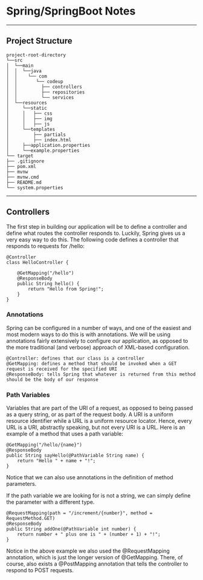 # Spring/SpringBoot Notes
<hr>

## Project Structure
    project-root-directory
    └──src
    │  └──main
    │  │  └──java
    │  │    └── com
    │  │       └── codeup
    │  │         ├── controllers
    │  │         ├── repositories
    │  │         └── services
    │  └──resources
    │     └──static
    │     │   ├── css
    │     │   ├── img
    │     │   ├── js
    │     └──templates
    │         ├── partials
    │         ├── index.html
    │     ├──application.properties
    │     └──example.properties
    └── target
    ├── .gitignore
    ├── pom.xml
    ├── mvnw
    ├── mvnw.cmd
    ├── README.md
    └── system.properties
<hr>

## Controllers
The first step in building our application will be to define a controller and define what routes the controller responds to. Luckily, Spring gives us a very easy way to do this. The following code defines a controller that responds to requests for /hello:

    @Controller
    class HelloController {
    
        @GetMapping("/hello")
        @ResponseBody
        public String hello() {
            return "Hello from Spring!";
        }
    }

### Annotations
Spring can be configured in a number of ways, and one of the easiest and most modern ways to do this is with annotations. We will be using annotations fairly extensively to configure our application, as opposed to the more traditional (and verbose) approach of XML-based configuration.

    @Controller: defines that our class is a controller
    @GetMapping: defines a method that should be invoked when a GET request is received for the specified URI
    @ResponseBody: tells Spring that whatever is returned from this method should be the body of our response

### Path Variables
Variables that are part of the URI of a request, as opposed to being passed as a query string, or as part of the request body. A URI is a uniform resource identifier while a URL is a uniform resource locator. Hence, every URL is a URI, abstractly speaking, but not every URI is a URL. Here is an example of a method that uses a path variable:

    @GetMapping("/hello/{name}")
    @ResponseBody
    public String sayHello(@PathVariable String name) {
        return "Hello " + name + "!";
    }
Notice that we can also use annotations in the definition of method parameters.

If the path variable we are looking for is not a string, we can simply define the parameter with a different type.

    @RequestMapping(path = "/increment/{number}", method = RequestMethod.GET)
    @ResponseBody
    public String addOne(@PathVariable int number) {
        return number + " plus one is " + (number + 1) + "!";
    }

Notice in the above example we also used the @RequestMapping annotation, which is just the longer version of @GetMapping. There, of course, also exists a @PostMapping annotation that tells the controller to respond to POST requests.